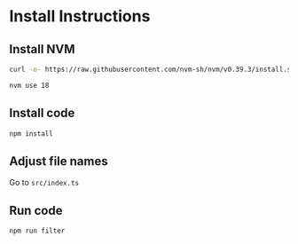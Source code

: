 # Install Instructions
## Install NVM
```bash
curl -o- https://raw.githubusercontent.com/nvm-sh/nvm/v0.39.3/install.sh | bash
```
```bash
nvm use 18
```

## Install code
```bash
npm install
```

## Adjust file names
Go to `src/index.ts`


## Run code
```bash
npm run filter
```
